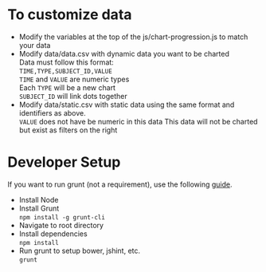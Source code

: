 

# To customize data
* Modify the variables at the top of the js/chart-progression.js to match your data
* Modify data/data.csv with dynamic data you want to be charted<br/>
Data must follow this format: <br/>
`TIME,TYPE,SUBJECT_ID,VALUE`<br/>
`TIME` and `VALUE` are numeric types<br/>
Each `TYPE` will be a new chart<br/>
`SUBJECT_ID` will link dots together
* Modify data/static.csv with static data using the same format and identifiers as above.<br/>
`VALUE` does not have be numeric in this data
This data will not be charted but exist as filters on the right

# Developer Setup
If you want to run grunt (not a requirement), use the following [guide](http://gruntjs.com/getting-started).

* Install Node
* Install Grunt <br/>
`npm install -g grunt-cli`
* Navigate to root directory
* Install dependencies<br/>
`npm install`
* Run grunt to setup bower, jshint, etc.<br/>
`grunt`